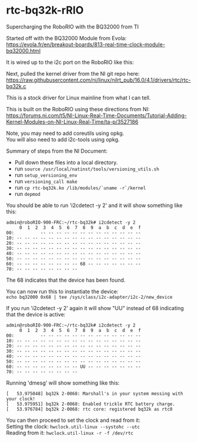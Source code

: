 # rtc-bq32k-rRIO
Supercharging the RoboRIO with the BQ32000 from TI

Started off with the BQ32000 Module from Evola:  
https://evola.fr/en/breakout-boards/813-real-time-clock-module-bq32000.html

It is wired up to the i2c port on the RoboRIO like this:
<insert pic here>

Next, pulled the kernel driver from the NI git repo here:  
https://raw.githubusercontent.com/ni/linux/nilrt_pub/16.0/4.1/drivers/rtc/rtc-bq32k.c

This is a stock driver for Linux mainline from what I can tell.

This is built on the RoboRIO using these directions from NI:  
https://forums.ni.com/t5/NI-Linux-Real-Time-Documents/Tutorial-Adding-Kernel-Modules-on-NI-Linux-Real-Time/ta-p/3527186

Note, you may need to add coreutils using opkg.  
You will also need to add i2c-tools using opkg.

Summary of steps from the NI Document: 
- Pull down these files into a local directory.
- run ```source /usr/local/natinst/tools/versioning_utils.sh```
- run ```setup_versioning_env```
- run ```versioning_call make```
- run ```cp rtc-bq32k.ko /lib/modules/`uname -r`/kernel```
- run ```depmod```

You should be able to run 'i2cdetect -y 2' and it will show something like this:  
```
admin@roboRIO-900-FRC:~/rtc-bq32k# i2cdetect -y 2  
     0  1  2  3  4  5  6  7  8  9  a  b  c  d  e  f  
00:          -- -- -- -- -- -- -- -- -- -- -- -- --  
10: -- -- -- -- -- -- -- -- -- -- -- -- -- -- -- --  
20: -- -- -- -- -- -- -- -- -- -- -- -- -- -- -- --  
30: -- -- -- -- -- -- -- -- -- -- -- -- -- -- -- --  
40: -- -- -- -- -- -- -- -- -- -- -- -- -- -- -- --  
50: -- -- -- -- -- -- -- -- -- -- -- -- -- -- -- --  
60: -- -- -- -- -- -- -- -- 68 -- -- -- -- -- -- --  
70: -- -- -- -- -- -- -- --                          
```

The 68 indicates that the device has been found.

You can now run this to instantiate the device:  
```echo bq32000 0x68 | tee /sys/class/i2c-adapter/i2c-2/new_device```

If you run 'i2cdetect -y 2' again it will show "UU" instead of 68 indicating that the device is active:
```
admin@roboRIO-900-FRC:~/rtc-bq32k# i2cdetect -y 2  
     0  1  2  3  4  5  6  7  8  9  a  b  c  d  e  f  
00:          -- -- -- -- -- -- -- -- -- -- -- -- --  
10: -- -- -- -- -- -- -- -- -- -- -- -- -- -- -- --  
20: -- -- -- -- -- -- -- -- -- -- -- -- -- -- -- --  
30: -- -- -- -- -- -- -- -- -- -- -- -- -- -- -- --  
40: -- -- -- -- -- -- -- -- -- -- -- -- -- -- -- --  
50: -- -- -- -- -- -- -- -- -- -- -- -- -- -- -- --  
60: -- -- -- -- -- -- -- -- UU -- -- -- -- -- -- --  
70: -- -- -- -- -- -- -- --                          
```

Running 'dmesg' will show something like this:  
```
[   53.975048] bq32k 2-0068: Marshall's in your system messing with your clock!  
[   53.975951] bq32k 2-0068: Enabled trickle RTC battery charge.  
[   53.976784] bq32k 2-0068: rtc core: registered bq32k as rtc0  
```

You can then proceed to set the clock and read from it:  
Setting the clock: ```hwclock.util-linux --systohc --utc```  
Reading from it: ```hwclock.util-linux -r -f /dev/rtc```
